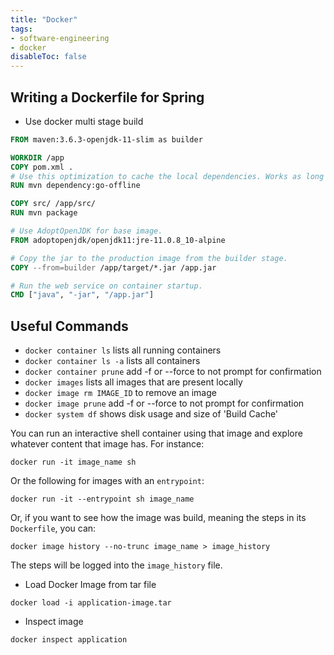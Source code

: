 ```yaml
---
title: "Docker"
tags:
- software-engineering
- docker
disableToc: false
---
```


## Writing a Dockerfile for Spring

- Use docker multi stage build
```Dockerfile
FROM maven:3.6.3-openjdk-11-slim as builder

WORKDIR /app
COPY pom.xml .
# Use this optimization to cache the local dependencies. Works as long as the POM doesn't change
RUN mvn dependency:go-offline

COPY src/ /app/src/
RUN mvn package

# Use AdoptOpenJDK for base image.
FROM adoptopenjdk/openjdk11:jre-11.0.8_10-alpine

# Copy the jar to the production image from the builder stage.
COPY --from=builder /app/target/*.jar /app.jar

# Run the web service on container startup.
CMD ["java", "-jar", "/app.jar"]
```

## Useful Commands
- `docker container ls` lists all running containers
- `docker container ls -a` lists all containers
- `docker container prune`  add -f or --force to not prompt for confirmation
- `docker images` lists all images that are present locally
- `docker image rm IMAGE_ID` to remove an image
- `docker image prune`  add -f or --force to not prompt for confirmation
- `docker system df` shows disk usage and size of 'Build Cache'

You can run an interactive shell container using that image and explore whatever content that image has. For instance:
```
docker run -it image_name sh
```

Or the following for images with an `entrypoint`:
```
docker run -it --entrypoint sh image_name
```

Or, if you want to see how the image was build, meaning the steps in its `Dockerfile`, you can:
```
docker image history --no-trunc image_name > image_history
```

The steps will be logged into the `image_history` file.
- Load Docker Image from tar file
```
docker load -i application-image.tar 
```

- Inspect image
```
docker inspect application
```